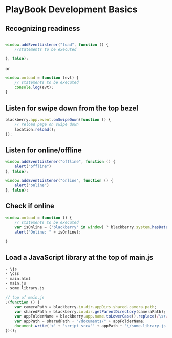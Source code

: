 # PlayBook Development Basics

## Recognizing readiness

``` js

window.addEventListener("load", function () {
    //statements to be executed

}, false);

```

or

``` js
window.onload = function (evt) {
    // statements to be executed
    console.log(evt);
}

```

## Listen for swipe down from the top bezel 

``` js
blackberry.app.event.onSwipeDown(function () {
    // reload page on swipe down
    location.reload();
});

```

## Listen for online/offline
``` js
window.addEventListener("offline", function () {
    alert("offline")
}, false);

window.addEventListener("online", function () {
    alert("online")
}, false);

```

## Check if online
``` js
window.onload = function () {
    // statements to be executed
    var isOnline = ('blackberry' in window) ? blackberry.system.hasDataCoverage() : window.navigator.onLine;
    alert("Online: " + isOnline);

}

```

## Load a JavaScript library at the top of main.js

``` html
- \js
- \css
- main.html
- main.js
- some.library.js

```

``` js
// top of main.js
;(function () {
    var cameraPath = blackberry.io.dir.appDirs.shared.camera.path;
    var sharedPath = blackberry.io.dir.getParentDirectory(cameraPath);
    var appFolderName = blackberry.app.name.toLowerCase().replace(/\s+/g, "");
    var appPath = sharedPath + "/documents/" + appFolderName;
    document.write('<' + 'script src="' + appPath + '\/some.library.js' + '" type="text\/javascript"><' + '\/script>');
})();

```
